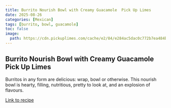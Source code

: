 ```yaml
---
title: Burrito Nourish Bowl with Creamy Guacamole  Pick Up Limes
date: 2025-08-26
categories: [Mexican]
tags: [burrito, bowl, guacamole]
toc: false
image:
  path: https://cdn.pickuplimes.com/cache/e2/84/e284ac5dac0c772b7ea484be54650197.jpg
---
```


## Burrito Nourish Bowl with Creamy Guacamole  Pick Up Limes

  Burritos in any form are delicious: wrap, bowl or otherwise. This nourish bowl is hearty, filling, nutritious, pretty to look at, and an explosion of flavours.

  [Link to recipe](https://www.pickuplimes.com/recipe/burrito-nourish-bowl-with-creamy-guacamole-223)

  
